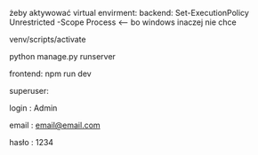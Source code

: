 żeby aktywować virtual envirment:
backend:
Set-ExecutionPolicy Unrestricted -Scope Process   <-- bo windows inaczej nie chce

venv/scripts/activate

python manage.py runserver


frontend:
npm run dev



superuser:

login : Admin

email : email@email.com

hasło : 1234
